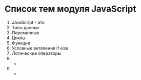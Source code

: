 # Список тем модуля JavaScript

1. JavaScript - это
2. Типы данных
3. Переменные
4. Циклы
5. Функции
6. Условные ветвления if else
7. Логические операторы
8. -
9. -
